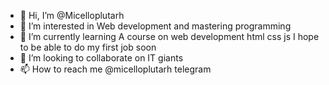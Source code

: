 - 👋 Hi, I’m @Micelloplutarh
- 👀 I’m interested in Web development and mastering programming
- 🌱 I’m currently learning A course on web development html css js 
I hope to be able to do my first job soon
- 💞️ I’m looking to collaborate on IT giants
- 📫 How to reach me @micelloplutarh telegram
<!---
Micelloplutarh/Micelloplutarh is a ✨ special ✨ repository because its `README.md` (this file) appears on your GitHub profile.
You can click the Preview link to take a look at your changes.
--->
